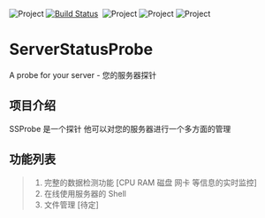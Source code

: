 ![Project](https://img.shields.io/github/release/qubyte/rubidium.svg)
[![Build Status](https://travis-ci.org/SaigyoujiYuyuko233/ServerStatusProbe.svg?branch=master)](https://travis-ci.org/SaigyoujiYuyuko233/ServerStatusProbe)
![![](https://img.shields.io/github/release/qubyte/rubidium.svg)](https://img.shields.io/github/downloads/:user/:repo/:tag/total.svg)
![Project](https://img.shields.io/npm/v/:scope/:packageName.svg)
![Project](https://img.shields.io/github/license/:user/:repo.svg)
![Project](https://img.shields.io/github/languages/code-size/badges/shields.svg)

# ServerStatusProbe
A probe for your server - 您的服务器探针

## 项目介绍
SSProbe 是一个探针 他可以对您的服务器进行一个多方面的管理

## 功能列表
> 1. 完整的数据检测功能 [CPU RAM 磁盘 网卡 等信息的实时监控] <br>
> 2. 在线使用服务器的 Shell <br>
> 3. 文件管理 [待定] <br>

